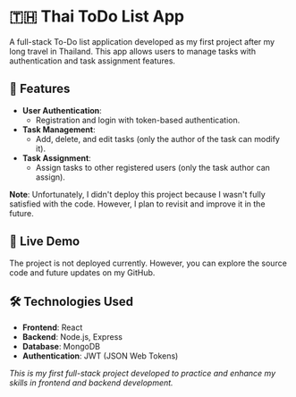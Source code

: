 # 🇹🇭 **Thai ToDo List App**

A full-stack To-Do list application developed as my first project after my long travel in Thailand. This app allows users to manage tasks with authentication and task assignment features.

## 🌟 **Features**
- **User Authentication**: 
  - Registration and login with token-based authentication.
- **Task Management**: 
  - Add, delete, and edit tasks (only the author of the task can modify it).
- **Task Assignment**: 
  - Assign tasks to other registered users (only the task author can assign).
  
**Note**: Unfortunately, I didn't deploy this project because I wasn't fully satisfied with the code. However, I plan to revisit and improve it in the future.

## 🚀 **Live Demo**
The project is not deployed currently. However, you can explore the source code and future updates on my GitHub.

## 🛠 **Technologies Used**
- **Frontend**: React
- **Backend**: Node.js, Express
- **Database**: MongoDB
- **Authentication**: JWT (JSON Web Tokens)

*This is my first full-stack project developed to practice and enhance my skills in frontend and backend development.*


